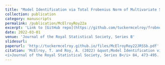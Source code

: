 ```yaml
---
title: "Model Identification via Total Frobenius Norm of Multivariate Spectra"
collection: publication
category: manuscripts
permalink: /publication/McElroyRoy22a
excerpt: 'Link to [GitHub repo](https://github.com/tuckermcelroy/frobnorm)'
date: 2022-03-01
venue: 'Journal of the Royal Statistical Society, Series B'
slidesurl: 
paperurl: 'http://tuckermcelroy.github.io/files/McElroyRoy22JRSSb.pdf' 
citation: 'McElroy, T. and Roy, A. (2022) &quot;Model Identification via Total Frobenius Norm of Multivariate Spectra.&quot; 
<i>Journal of the Royal Statistical Society, Series B</i> 84, 473-495.'
---
```

